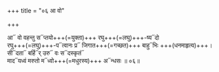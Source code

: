 +++
title = "०६ आ वो"

+++

आ᳓ वो वहन्तु स᳓प्तयो+++(=युक्ता)+++ रघु+++(=लघु)+++-ष्य᳓दो  
रघु+++(=लघु)+++-प᳓त्वानः प्र᳓ जिगात+++(=गच्छत)+++ बाहु᳓भिः +++(धनमाहृत्य)+++।  
सी᳓दता᳓ बर्हि᳓र् उरु᳓ वः स᳓दस्कृतं᳓  
माद᳓यध्वं मरुतो म᳓ध्वो+++(=मधुरस्य)+++ अ᳓न्धसः ॥ ०६॥
